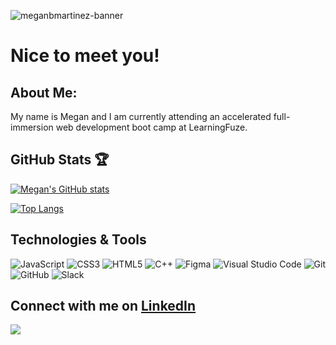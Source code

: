 ![meganbmartinez-banner](https://user-images.githubusercontent.com/6316645/148883797-87cf7933-035c-4d3c-8dba-8c587faafb48.jpg)

# Nice to meet you!

## About Me:
My name is Megan and I am currently attending an accelerated full-immersion web development boot camp at LearningFuze.


## GitHub Stats :trophy:
 [![Megan's GitHub stats](https://github-readme-stats.vercel.app/api?username=meganbmartinez)](https://github.com/meganbmartinez/github-readme-stats)
 
 [![Top Langs](https://github-readme-stats.vercel.app/api/top-langs/?username=meganbmartinez)](https://github.com/meganbmartinez/github-readme-stats)


## Technologies & Tools
![JavaScript](https://img.shields.io/badge/javascript-%23323330.svg?style=for-the-badge&logo=javascript&logoColor=%23F7DF1E)
![CSS3](https://img.shields.io/badge/css3-%231572B6.svg?style=for-the-badge&logo=css3&logoColor=white)
![HTML5](https://img.shields.io/badge/html5-%23E34F26.svg?style=for-the-badge&logo=html5&logoColor=white)
![C++](https://img.shields.io/badge/c++-%2300599C.svg?style=for-the-badge&logo=c%2B%2B&logoColor=white)
![Figma](https://img.shields.io/badge/figma-%23F24E1E.svg?style=for-the-badge&logo=figma&logoColor=white)
![Visual Studio Code](https://img.shields.io/badge/Visual%20Studio%20Code-0078d7.svg?style=for-the-badge&logo=visual-studio-code&logoColor=white)
![Git](https://img.shields.io/badge/git-%23F05033.svg?style=for-the-badge&logo=git&logoColor=white)
![GitHub](https://img.shields.io/badge/github-%23121011.svg?style=for-the-badge&logo=github&logoColor=white)
![Slack](https://img.shields.io/badge/Slack-4A154B?style=for-the-badge&logo=slack&logoColor=white)

## Connect with me on [LinkedIn](https://www.linkedin.com/in/meganbmartinez/) 

[<img src="https://img.shields.io/badge/LinkedIn-0077B5?style=for-the-badge&logo=linkedin&logoColor=white">](https://www.linkedin.com/in/meganbmartinez/)

